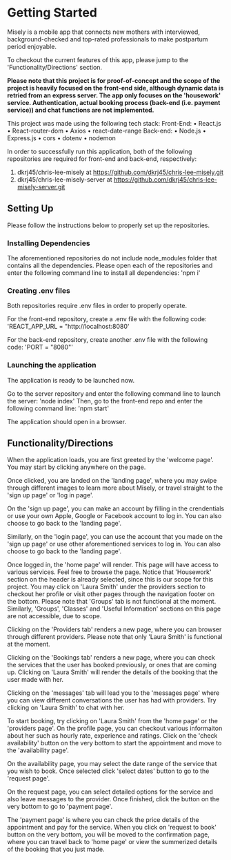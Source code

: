 # Getting Started

Misely is a mobile app that connects new mothers with interviewed, background-checked and top-rated professionals to make postpartum period enjoyable.

To checkout the current features of this app, please jump to the 'Functionality/Directions' section. 

**Please note that this project is for proof-of-concept and the scope of the project is heavily focused on the front-end side, although dynamic data is retried from an express server. The app only focuses on the 'housework' service. Authentication, actual booking process (back-end (i.e. payment service)) and chat functions are not implemented.**

This project was made using the following tech stack:
Front-End:
•	React.js
•	React-router-dom
•	Axios
•	react-date-range
Back-end:
•	Node.js
•	Express.js
•	cors
•	dotenv
•	nodemon


In order to successfully run this application, both of the following repositories are required for front-end and back-end, respectively:
1) dkrj45/chris-lee-misely at https://github.com/dkrj45/chris-lee-misely.git
2) dkrj45/chris-lee-misely-server at https://github.com/dkrj45/chris-lee-misely-server.git

## Setting Up

Please follow the instructions below to properly set up the repositories.

### Installing Dependencies

The aforementioned repositories do not include node_modules folder that contains all the dependencies.
Please open each of the repositories and enter the following command line to install all dependencies: 'npm i'

### Creating .env files

Both repositories require .env files in order to properly operate.

For the front-end repository, create a .env file with the following code: 'REACT_APP_URL = "http://localhost:8080'

For the back-end repository, create another .env file with the following code: 'PORT = "8080"'

### Launching the application

The application is ready to be launched now.

Go to the server repository and enter the following command line to launch the server: 'node index'
Then, go to the front-end repo and enter the following command line: 'npm start'

The application should open in a browser.


## Functionality/Directions

When the application loads, you are first greeted by the 'welcome page'. You may start by clicking anywhere on the page.

Once clicked, you are landed on the 'landing page', where you may swipe through different images to learn more about Misely, or travel straight to the 'sign up page' or 'log in page'.

On the 'sign up page', you can make an account by filling in the crendentials or use your own Apple, Google or Facebook account to log in. You can also choose to go back to the 'landing page'.

Similarly, on the 'login page', you can use the account that you made on the 'sign up page' or use other aforementioned services to log in. You can also choose to go back to the 'landing page'.

Once logged in, the 'home page' will render. This page will have access to various services. Feel free to browse the page. Notice that 'Housework' section on the header is already selected, since this is our scope for this project.
You may click on 'Laura Smith' under the providers section to checkout her profile or visit other pages through the navigation footer on the bottom. Please note that 'Groups' tab is not functional at the moment. Similarly, 'Groups', 'Classes' and 'Useful Information' sections on this page are not accessible, due to scope.

Clicking on the 'Providers tab' renders a new page, where you can browser through different providers. Please note that only 'Laura Smith' is functional at the moment.

Clicking on the 'Bookings tab' renders a new page, where you can check the services that the user has booked previously, or ones that are coming up. Clicking on 'Laura Smith' will render the details of the booking that the user made with her.

Clicking on the 'messages' tab will lead you to the 'messages page' where you can view different conversations the user has had with providers. Try clicking on 'Laura Smith' to chat with her.

To start booking, try clicking on 'Laura Smith' from the 'home page' or the 'providers page'. On the profile page, you can checkout various informaiton about her such as hourly rate, experience and ratings. Click on the 'check availability' button on the very bottom to start the appointment and move to the 'availability page'.

On the availability page, you may select the date range of the service that you wish to book. Once selected click 'select dates' button to go to the 'request page'.

On the request page, you can select detailed options for the service and also leave messages to the provider. Once finished, click the button on the very bottom to go to 'payment page'.

The 'payment page' is where you can check the price details of the appointment and pay for the service. When you click on 'request to book' button on the very bottom, you will be moved to the confirmation page, where you can travel back to 'home page' or view the summerized details of the booking that you just made.



